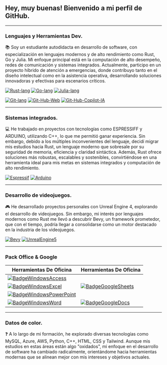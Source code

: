 ## Hey, muy buenas! Bienvenido a mi perfil de GitHub.
---

### Lenguajes y Herramientas Dev.
📚 Soy un estudiante autodidacta en desarrollo de software, con especialización en lenguajes modernos y de alto rendimiento como Rust, Go y Julia. Mi enfoque principal está en la computación de alto desempeño, redes de comunicación y sistemas integrados. Actualmente, participo en un proyecto híbrido de atención a emergencias, donde contribuyo tanto en el diseño intelectual como en la asistencia operativa, desarrollando soluciones innovadoras y efectivas para escenarios críticos.    
<!-- Separador -->  
[![Rust-lang](https://github.com/user-attachments/assets/c51211ca-5efd-4e40-9893-99e122403c0d)](https://www.rust-lang.org/) <!-- Separador --> [![Go-lang](https://github.com/user-attachments/assets/c8fbd3de-0237-4e8f-9bd0-7e0a6c2b3585)](https://go.dev/) <!-- Separador --> [![Julia-lang](https://github.com/user-attachments/assets/52a693cc-717f-45d2-90b0-e5aeb30a947d)](https://julialang.org/)
<!-- Separador -->
[![Git-lang](https://github.com/user-attachments/assets/222cd1ea-4c51-4d6d-9a50-4980a05ac7e1)](https://git-scm.com/) <!-- Separador --> [![Git-Hub-Web](https://github.com/user-attachments/assets/6c778eed-9180-435c-b6c6-96f6a5ddf599)](https://github.com/) <!-- Separador --> [![Git-Hub-Copilot-IA](https://github.com/user-attachments/assets/30df3f5d-1340-4330-bf61-8e614c27ccdd)](https://github.com/features/copilot)
<!-- Separador -->
---

### Sistemas integrados.
💻 He trabajado en proyectos con tecnologías como ESPRESSIFF y ARDUINO, utilizando C++, lo que me permitió ganar experiencia. Sin embargo, debido a los múltiples inconvenientes del lenguaje, decidí migrar mis estudios hacia Rust, un lenguaje moderno que sobresale por su seguridad de memoria, eficiencia y claridad sintáctica. Además, Rust ofrece soluciones más robustas, escalables y sostenibles, convirtiéndose en una herramienta ideal para mis metas en sistemas integrados y computación de alto rendimiento.    
<!-- Separador -->  
[![Espressif](https://github.com/user-attachments/assets/bef131ca-05d5-47d1-a0f8-d1326154ec9a)](https://www.espressif.com/) 
[![Arduino](https://github.com/user-attachments/assets/86ec61ed-fdb6-4c75-8df6-d89bea7dcb7e)](https://www.arduino.cc/)

---
### Desarrollo de videojuegos.
🎮 He desarrollado proyectos personales con Unreal Engine 4, explorando el desarrollo de videojuegos. Sin embargo, mi interés por lenguajes modernos como Rust me llevó a descubrir Bevy, un framework prometedor, que con el tiempo, podría llegar a consolidarse como un motor destacado en la industria de los videojuegos.    
<!-- Separador -->  
[![Bevy](https://github.com/user-attachments/assets/1fba8797-7f95-4b5e-9fec-f346b60e87af)](https://bevyengine.org/)
[![UnrealEngine5](https://github.com/user-attachments/assets/f6aeba3b-ea3f-4527-ad77-5fcd69cb7916)](https://www.unrealengine.com/es-ES)

---
### Pack Office & Google

| **Herramientas De Oficina** | **Herramientas De Oficina** |
|----------------------|------------------|
| [![BadgeWindowsAccess](https://github.com/user-attachments/assets/e9a87c90-8af4-4b24-a742-d3353da7a1c9)](https://www.microsoft.com/es-ar/microsoft-365/access) |  |
| [![BadgeWindowsExcel](https://github.com/user-attachments/assets/07cab41b-f910-4001-a72f-41edd056c0c9)](https://www.microsoft.com/es-ar/microsoft-365/excel) | [![BadgeGoogleSheets](https://github.com/user-attachments/assets/485f788a-1bf2-4eac-b312-a490ccaf1ca4)](https://docs.google.com/spreadsheets/) |
| [![BadgeWindowsPowerPoint](https://github.com/user-attachments/assets/ddcfd507-cf44-4398-929d-13bb2618cf59)](https://www.microsoft.com/es-ar/microsoft-365/powerpoint) |  |
| [![BadgeWindowsWord](https://github.com/user-attachments/assets/8a66680c-dcd5-4dea-8a53-9a1ea7124cfe)](https://www.microsoft.com/es-ar/microsoft-365/word) | [![BadgeGoogleDocs](https://github.com/user-attachments/assets/68478b33-c4b2-4d4f-90f0-57958aeb8c69)](https://docs.google.com/document/) |

---
### Datos de color.
❓ A lo largo de mi formación, he explorado diversas tecnologías como MySQL, Azure, AWS, Python, C++, HTML, CSS y Tailwind. Aunque mis estudios en estas áreas están algo "oxidados", mi enfoque en el desarrollo de software ha cambiado radicalmente, orientándome hacia herramientas modernas que se alinean mejor con mis intereses y objetivos actuales.

